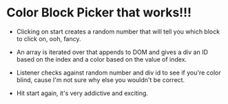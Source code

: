 # Color Block Picker that works!!!

- Clicking on start creates a random number that will tell you which block to click on, ooh, fancy.

- An array is iterated over that appends to DOM and gives a div an ID based on the index and a color based on the value of index.

- Listener checks against random number and div id to see if you're color blind, cause I'm not sure why else you wouldn't be correct.

- Hit start again, it's very addictive and exciting.
